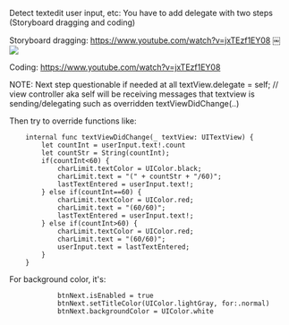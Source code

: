 Detect textedit user input, etc: You have to add delegate with two steps (Storyboard dragging and coding)

Storyboard dragging: https://www.youtube.com/watch?v=jxTEzf1EY08
￼
![](https://i.imgur.com/hLRZdLA.png)

Coding: https://www.youtube.com/watch?v=jxTEzf1EY08

NOTE: Next step questionable if needed at all
textView.delegate = self;
// view controller aka self will be receiving messages that textview is sending/delegating such as overridden textViewDidChange(..)

Then try to override functions like:
```
    internal func textViewDidChange(_ textView: UITextView) {
        let countInt = userInput.text!.count
        let countStr = String(countInt);
        if(countInt<60) {
            charLimit.textColor = UIColor.black;
            charLimit.text = "(" + countStr + "/60)";
            lastTextEntered = userInput.text!;
        } else if(countInt==60) {
            charLimit.textColor = UIColor.red;
            charLimit.text = "(60/60)";
            lastTextEntered = userInput.text!;
        } else if(countInt>60) {
            charLimit.textColor = UIColor.red;
            charLimit.text = "(60/60)";
            userInput.text = lastTextEntered;
        }
    }
```

For background color, it's: 
```
            btnNext.isEnabled = true
            btnNext.setTitleColor(UIColor.lightGray, for:.normal)
            btnNext.backgroundColor = UIColor.white
```
